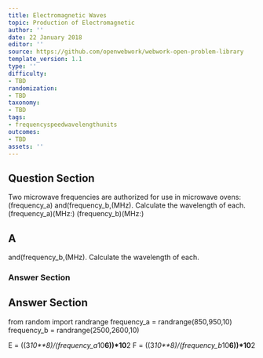 ```yaml
---
title: Electromagnetic Waves
topic: Production of Electromagnetic
author: ''
date: 22 January 2018
editor: ''
source: https://github.com/openwebwork/webwork-open-problem-library
template_version: 1.1
type: ''
difficulty:
- TBD
randomization:
- TBD
taxonomy:
- TBD
tags:
- frequencyspeedwavelengthunits
outcomes:
- TBD
assets: ''
---
```


## Question Section 

Two microwave frequencies are authorized for use in microwave ovens:(frequency_a) and(frequency_b,(MHz). Calculate the wavelength of each.
(frequency_a)(MHz:)
(frequency_b)(MHz:)

## A
and(frequency_b,(MHz). Calculate the wavelength of each.
### Answer Section


## Answer Section

from random import randrange
frequency_a = randrange(850,950,10)
frequency_b = randrange(2500,2600,10)

E = ((3*10**8)/(frequency_a*10**6))*10**2
F = ((3*10**8)/(frequency_b*10**6))*10**2